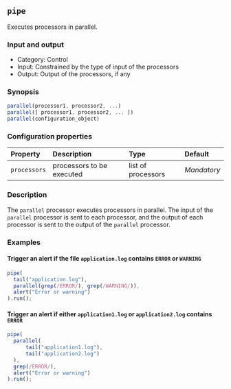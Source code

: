 ## `pipe`

Executes processors in parallel.

### Input and output

* Category: Control
* Input: Constrained by the type of input of the processors
* Output: Output of the processors, if any

### Synopsis

```js
parallel(processor1, processor2, ...)
parallel([ processor1, processor2, ... ])
parallel(configuration_object)
```
### Configuration properties

| Property | Description | Type | Default |
| :--- | :--- | :--- | :--- |
| `processors` | processors to be executed | list of processors | *Mandatory* | 

### Description

The `parallel` processor executes processors in parallel. The input of the `parallel` processor is sent to 
each processor, and the output of each processor is sent to the output of the `parallel` processor. 

### Examples

<!-- example-begin -->
#### Trigger an alert if the file `application.log` contains `ERROR` or `WARNING`

```js
pipe(
  tail("application.log"), 
  parallel(grep(/ERROR/), grep(/WARNING/)), 
  alert("Error or warning")
).run();
```
<!-- example-end -->

<!-- example-begin -->
#### Trigger an alert if either `application1.log` or `application2.log` contains `ERROR`

```js
pipe(
  parallel(
      tail("application1.log"),
      tail("application2.log")
  ),
  grep(/ERROR/), 
  alert("Error or warning")
).run();
```
<!-- example-end -->

